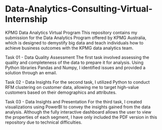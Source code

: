 # Data-Analytics-Consulting-Virtual-Internship

KPMG Data Analytics Virtual Program
This repository contains my submission for the Data Analytics Program offered by KPMG Australia, which is designed to demystify big data and teach individuals how to achieve business outcomes with the KPMG data analytics team.

Task 01 - Data Quality Assessment
The first task involved assessing the quality and completeness of the data to prepare it for analysis. Using Python libraries Pandas and Numpy, I identified issues and provided a solution through an email.

Task 02 - Data Insights
For the second task, I utilized Python to conduct RFM clustering on customer data, allowing me to target high-value customers based on their demographics and attributes.

Task 03 - Data Insights and Presentation
For the third task, I created visualizations using PowerBI to convey the insights gained from the data analysis. Although the fully interactive dashboard allows the user to view the properties of each segment, I have only included the PDF version in this repository due to technical difficulties.
